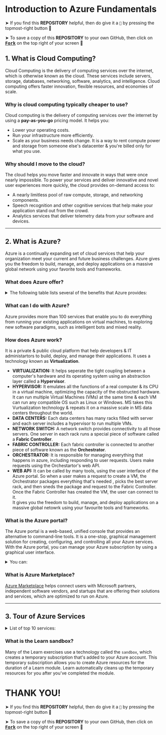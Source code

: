 # Introduction to Azure Fundamentals

➤ If you find this **REPOSITORY** helpful, then do give it a `🌟` by pressing the topmost-right button 🤗

➤ To save a copy of this **REPOSITORY** to your own GitHub, then click on <a href="https://github.com/Neklaustares-tPtwP/Microsoft-Future_Ready_Talent-Internship/edit/master/README.md"><kbd><b>Fork</b></kbd></a> on the top right of your screen 🤗

## 1. What is Cloud Computing?

Cloud Computing is the delivery of computing services over the internet, which is otherwise known as the cloud. These services include servers, storage, databases, networking, software, analytics, and intelligence. Cloud computing offers faster innovation, flexible resources, and economies of scale.

### Why is cloud computing typically cheaper to use?
Cloud computing is the delivery of computing services over the internet by using a **pay-as-you-go** pricing model. It helps you:
- Lower your operating costs.
- Run your infrastructure more efficiently.
- Scale as your business needs change.
It is a way to rent compute power and storage from someone else's datacenter & you're billed only for what you use.

### Why should I move to the cloud?
The cloud helps you move faster and innovate in ways that were once nearly impossible. To power your services and deliver innovative and novel user experiences more quickly, the cloud provides on-demand access to:
- A nearly limitless pool of raw compute, storage, and networking components.
- Speech recognition and other cognitive services that help make your application stand out from the crowd.
- Analytics services that deliver telemetry data from your software and devices.
<hr>

## 2. What is Azure?

Azure is a continually expanding set of cloud services that help your organization meet your current and future business challenges. Azure gives you the freedom to build, manage, and deploy applications on a massive global network using your favorite tools and frameworks.

### What does Azure offer?
<details><summary>The following table lists several of the benefits that Azure provides:</summary>
  <ul>
        <li><b>Be ready for the future:</b> Continuous innovation from Microsoft supports your development today and your product visions for tomorrow.</li>
        <li><b>Build on your terms:</b> With a commitment to open source, and support for all languages and frameworks, you can build how you want and deploy where you want to.</li>
        <li><b>Operate hybrid seamlessly:</b> Integrate and manage your environments with tools and services designed for a hybrid cloud solution.</li>
        <li><b>Trust your cloud:</b> Get security from the ground up, backed by a team of experts, and proactive compliance trusted by enterprises, governments, and startups.</li>
    </ul>
</details>

### What can I do with Azure?
Azure provides more than 100 services that enable you to do everything from running your existing applications on virtual machines, to exploring new software paradigms, such as intelligent bots and mixed reality.

### How does Azure work?
It is a private & public cloud platform that help developers & IT administartors to build, deploy, and manage their applications. It uses a technology known as **Virtualization**. 
- **VIRTUALIZATION:** It helps seperate the tight coupling between a computer's hardware and its operating system using an abstraction layer called a **Hypervisor**.
- **HYPERVISOR:** It emulates all the functions of a real computer & its CPU in a virtual machine, optimizing the capacity of the obstructed hardware. It can run multiple Virtual Machines (VMs) at the same time & each VM can run any compatible OS such as Linux or Windows. MS takes this Vurtualization technology & repeats it on a massive scale in MS data centers throughout the world.
- **DATA CENTERS:** Each data centers has many racks filled with server and each server includes a hypervisor to run multiple VMs.
- **NETWORK SWITCH:** A network switch provides connectivity to all those servers. One server in each rack runs a special piece of software called a **Fabric Controller**.
- **FABRIC CONTROLLER:** Each fabric controller is connected to another piece of software known as the **Orchestrator**.
- **ORCHESTRATOR:** It is responsible for managing everything that happens in azure, including responding to user requests. Users make requests using the Orchestartor's web API. 
- **WEB API:** It can be called by many tools, using the user interface of the Azure portal. So when a user makes a request to create a VM, the Orchestrator packages everything that's needed , picks the best server rack, and then sneds the package and request to the Fabric Controller. Once the Fabric Controller has created the VM, the user can connect to it.  
It gives you the freedom to build, manage, and deploy applications on a massive global netowrk using your favourite tools and frameworks.


### What is the Azure portal?
The Azure portal is a web-based, unified console that provides an alternative to command-line tools. It is a one-stop, graphical management solution for creating, configuring, and controlling all your Azure services. With the Azure portal, you can manage your Azure subscription by using a graphical user interface.<details><summary>You can:</summary>
  <ul>
        <li>Build, manage, and monitor everything from simple web apps to complex cloud deployments.</li>
        <li>Create custom dashboards for an organized view of resources.</li>
        <li>Scale services by adding or removing resources from your subscription.</li>
        <li>Monitor the health of applications, track costs & billing status, analyze the performance of your applications in real-time or create reports for in-depth analysis.</li>
        <li>Configure accessibility options for an optimal experience.</li>
    </ul>
    <img src="https://github.com/Neklaustares-tPtwP/Microsoft-Future_Ready_Talent-Internship/blob/master/Azure%20Fundamentals%20(AZ-900)/Describe%20Core%20Azure%20Concepts/img/azure-portal-dd184579.png" width="360px">
</details>

### What is Azure Marketplace?
[Azure Marketplace](https://azuremarketplace.microsoft.com/en-US/) helps connect users with Microsoft partners, independent software vendors, and startups that are offering their solutions and services, which are optimized to run on Azure.
<hr>

## 3. Tour of Azure Services

<details><summary>List of top 10 services:</summary>
<ul>
  <li><b>COMPUTE:</b> These cloud services let you `scale` your computing capability on demand while only paying for what you use. Add VMs as needed or scale your company's app services for web and mobile apps. </li>
  <li><b>NETWORKING:</b> These featurs help you connect your cloud & on-premise infrastructure in order to bring the best possible experience to your customers. `VPNs` & `Load-balancing` are two examples of this feature. </li>
  <li><b>STORAGE:</b> Disk, file, blob or archival storage, these services let you scale your data & app storage needs in a secure fashion.</li>
  <li><b>MOBILE:</b> Build & deploy cross-platform & native apps for any mobile device, use `Xamarin` to build cloud-powered apps, & take advantage of cognitive services.</li>
  <li><b>DATABASES:</b> Use tools to manage your SQL, Cosmos DB, MySQL, & other data services.</li>
  <li><b>WEB:</b> Help you build, deploy, manage & scale your web applications. Create web apps, publish APIs to your services, or use `Azure Maps` to provide geospatial context to your data.</li>
  <li><b>IoT:</b> Connect, monitor & manage all your IoT assets. Analyze the data as it arrives from the sensors & then take meaningful action with it.</li>
  <li><b>Big Data:</b> When you have large volumes of data, these open source cluster services will help you run analytics at a massive scale & make decisions based off of complex queries.</li>
  <li><b>AI:</b> Use your existing data to forecast future behaviours. Use ML to build, train & deploy models to the cloud.</li>
  <li><b>DevOps:</b> DevOps brings together people, processes, and technology by automating software delivery to provide continuous value to your users. Create, build & release pipelines that provide continuous integration, delivery, & deployment for your applications.</li>
</ul>


<h3> Compute </h3>
Compute services are often one of the primary reasons why companies move to the Azure platform. Azure provides a range of options for hosting applications and services. Here are some examples of compute services in Azure.

|Service name | Service function|
|:--:|:--:|
|Azure Virtual Machines | Windows or Linux virtual machines (VMs) hosted in Azure.|
|Azure Virtual Machine Scale Sets | Scaling for Windows or Linux VMs hosted in Azure.|
|Azure Kubernetes Service | Cluster management for VMs that run containerized services.|
|Azure Service Fabric | Distributed systems platform that runs in Azure or on-premises.|
|Azure Batch | Managed service for parallel and high-performance computing applications.|
|Azure Container Instances | Containerized apps run on Azure without provisioning servers or VMs.|
|Azure Functions | An event-driven, serverless compute service.|

<h3>Networking</h3>
Linking compute resources and providing access to applications is the key function of Azure networking. Networking functionality in Azure includes a range of options to connect the outside world to services and features in the global Azure datacenters.

|Service name|Service function|
|:--:|:--:|
|Azure Virtual Network|Connects VMs to incoming VPN connections.|
|Azure Load Balancer|Balances inbound and outbound connections to applications or service endpoints.|
|Azure Application Gateway|Optimizes app server farm delivery while increasing application security.|
|Azure VPN Gateway|Accesses Azure Virtual Networks through high-performance VPN gateways.|
|Azure DNS|Provides ultra-fast DNS responses and ultra-high domain availability.|
|Azure Content Delivery Network|Delivers high-bandwidth content to customers globally.|
|Azure DDoS Protection|Protects Azure-hosted applications from distributed denial of service (DDOS) attacks.|
|Azure Traffic Manager|Distributes network traffic across Azure regions worldwide.|
|Azure ExpressRoute|Connects to Azure over high-bandwidth dedicated secure connections.|
|Azure Network Watcher|Monitors and diagnoses network issues by using scenario-based analysis.|
|Azure Firewall|Implements high-security, high-availability firewall with unlimited scalability.|
|Azure Virtual WAN|Creates a unified wide area network (WAN) that connects local and remote sites.|

<h3>Storage</h3>

|Service name|Service function|
|:--:|:--:|
|Azure Blob storage|Storage service for very large objects, such as video files or bitmaps.|
|Azure File storage|File shares that can be accessed and managed like a file server.|
|Azure Queue storage|A data store for queuing and reliably delivering messages between applications.|
|Azure Table storage|Table storage is a service that stores non-relational structured data (also known as structured NoSQL data) in the cloud, providing a key/attribute store with a schemaless design.|

<h3>These services all share several common characteristics:</h3>
<ul>
<li>Durable and highly available with redundancy and replication.</li>
<li>Secure through automatic encryption and role-based access control.</li>
<li>Scalable with virtually unlimited storage.</li>
<li>Managed, handling maintenance and any critical problems for you.</li>
<li>Accessible from anywhere in the world over HTTP or HTTPS.</li>
</ul>

</details>

### What is the Learn sandbox?
Many of the Learn exercises use a technology called the `sandbox`, which creates a temporary subscription that's added to your Azure account. This temporary subscription allows you to create Azure resources for the duration of a Learn module. Learn automatically cleans up the temporary resources for you after you've completed the module.


# THANK YOU!

➤ If you find this **REPOSITORY** helpful, then do give it a `🌟` by pressing the topmost-right button 🤗

➤ To save a copy of this **REPOSITORY** to your own GitHub, then click on <a href="https://github.com/Neklaustares-tPtwP/Microsoft-Future_Ready_Talent-Internship/edit/master/README.md"><kbd><b>Fork</b></kbd></a> on the top right of your screen 🤗
